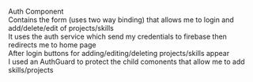 Auth Component <br>
Contains the form (uses two way binding) that allows me to login and add/delete/edit of projects/skills <br>
It uses  the auth service which send my credentials to firebase then redirects me to home page <br>
After login buttons for adding/editing/deleting projects/skills appear  <br>
I used an AuthGuard to protect the child comonents that allow me to add skills/projects<br>

